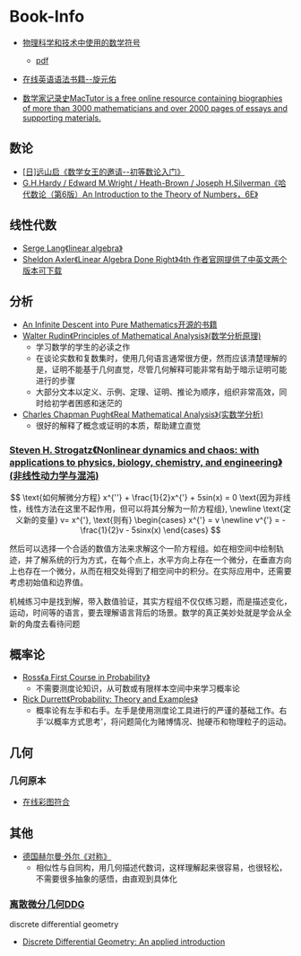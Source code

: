 # Book-Info

- [物理科学和技术中使用的数学符号](https://std.samr.gov.cn/gb/search/gbDetailed?id=71F772D812E4D3A7E05397BE0A0AB82A)
    - [pdf](https://journal.cricaas.com.cn/attached/file/20210517/20210517161953_566.pdf)
- [在线英语语法书籍--旋元佑](https://llwslc.github.io/grammar-club/)

- [数学家记录史MacTutor is a free online resource containing biographies of more than 3000 mathematicians and over 2000 pages of essays and supporting materials. ](https://mathshistory.st-andrews.ac.uk/)


## 数论

- [[日]远山启《数学女王的邀请--初等数论入门》](https://book.douban.com/subject/35097523/)
- [ G.H.Hardy / Edward M.Wright / Heath-Brown / Joseph H.Silverman《哈代数论（第6版）An Introduction to the Theory of Numbers，6E》](https://book.douban.com/subject/5290474/)

## 线性代数

- [Serge Lang《linear algebra》](https://book.douban.com/subject/2314300/)
- [Sheldon Axler《Linear Algebra Done Right》4th 作者官网提供了中英文两个版本可下载](https://linear.axler.net/)

## 分析

- [An Infinite Descent into Pure Mathematics开源的书籍](https://infinitedescent.xyz/)
- [Walter Rudin《Principles of Mathematical Analysis》(数学分析原理)](https://book.douban.com/subject/1230095/)
    - 学习数学的学生的必读之作
    - 在谈论实数和复数集时，使用几何语言通常很方便，然而应该清楚理解的是，证明不能基于几何直觉，尽管几何解释可能非常有助于暗示证明可能进行的步骤
    - 大部分文本以定义、示例、定理、证明、推论为顺序，组织非常高效，同时给初学者困惑和迷茫的
- [Charles Chapman Pugh《Real Mathematical Analysis》(实数学分析)](https://book.douban.com/subject/26588474/)
    - 很好的解释了概念或证明的本质，帮助建立直觉

### [Steven H. Strogatz《Nonlinear dynamics and chaos: with applications to physics, biology, chemistry, and engineering》(非线性动力学与混沌)](https://book.douban.com/subject/27049323/)

$$
\text{如何解微分方程} x^{''} + \frac{1}{2}x^{'} + 5sin(x) = 0 \text{因为非线性，线性方法在这里不起作用，但可以将其分解为一阶方程组}, \newline
\text{定义新的变量} v= x^{'}, \text{则有}
\begin{cases}
x^{'} = v \newline
v^{'} = -\frac{1}{2}v - 5sinx(x)
\end{cases}
$$

然后可以选择一个合适的数值方法来求解这个一阶方程组。如在相空间中绘制轨迹，并了解系统的行为方式，在每个点上，水平方向上存在一个微分，在垂直方向上也存在一个微分，从而在相交处得到了相空间中的积分。在实际应用中，还需要考虑初始值和边界值。

机械练习中是找到解，带入数值验证，其实方程组不仅仅练习题，而是描述变化，运动，时间等的语言，要去理解语言背后的场景。数学的真正美妙处就是学会从全新的角度去看待问题

## 概率论

- [Ross《a First Course in Probability》]()
    - 不需要测度论知识，从可数或有限样本空间中来学习概率论
- [Rick Durrett《Probability: Theory and Examples》]()
    - 概率论有左手和右手。左手是使用测度论工具进行的严谨的基础工作。右手‘以概率方式思考’，将问题简化为赌博情况、抛硬币和物理粒子的运动。

## 几何

### 几何原本

- [在线彩图符合](https://www.c82.net/euclid/)

## 其他

- [德国赫尔曼·外尔《对称》](https://book.douban.com/subject/30308531/)
    - 相似性与自同构，用几何描述代数词，这样理解起来很容易，也很轻松，不需要很多抽象的感悟，由直观到具体化

### [离散微分几何DDG](https://brickisland.net/ddg-web/)
discrete differential geometry

- [Discrete Differential Geometry: An applied introduction](https://www.cs.cmu.edu/~kmcrane/Projects/DDG/paper.pdf)